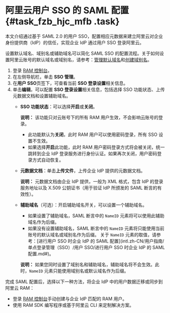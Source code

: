# 阿里云用户 SSO 的 SAML 配置 {#task_fzb_hjc_mfb .task}

本文介绍通过基于 SAML 2.0 的用户 SSO，配置相应元数据来建立阿里云对企业身份提供商（IdP）的信任，实现企业 IdP 通过用户 SSO 登录阿里云。

设置默认域名、域别名或辅助域名可以简化 SAML SSO 的配置流程。关于如何设置阿里云账号的默认域名或域别名，请参考：[管理默认域名](intl.zh-CN/用户指南/安全设置/高级设置/管理默认域名.md#)和[创建域别名](intl.zh-CN/用户指南/安全设置/高级设置/创建域别名.md#)。

1.  登录 [RAM 控制台](https://ram.console.aliyun.com/)。
2.  在左侧导航栏，单击 **SSO 管理**。
3.  在**用户 SSO**页签下，可查看当前 **SSO 登录设置**相关信息。
4.  单击**编辑**，可以配置 **SSO 登录设置**相关信息，包括选择 SSO 功能状态、上传元数据文档和设置辅助域名。 
    -   **SSO 功能状态**：可以选择**开启**或**关闭**。

        **说明：** 该功能只对云账号下的所有 RAM 用户生效，不会影响云账号的登录。

        -   此功能默认为**关闭**，此时 RAM 用户可以使用密码登录，所有 SSO 设置不生效。
        -   如果选择**开启**此功能，此时 RAM 用户密码登录方式将会被关闭，统一跳转到企业 IdP 登录服务进行身份认证。如果再次关闭，用户密码登录方式自动恢复。
    -   **元数据文档**：单击**上传文件**，上传企业 IdP 提供的元数据文档。

        **说明：** 元数据文档由企业 IdP 提供，一般为 XML 格式，包含 IdP 的登录服务地址以及 X.509 公钥证书（用于验证 IdP 所颁发的 SAML 断言的有效性）。

    -   **辅助域名**（可选）：开启辅助域名开关，可以设置一个辅助域名。

        -   如果设置了辅助域名，SAML 断言中的 `NameID` 元素将可以使用此辅助域名作为后缀。
        -   如果没有设置辅助域名，SAML 断言中的 `NameID` 元素将只能使用当前账号的默认域名或域别名作为后缀。
        关于 `NameID` 元素的取值，请参考：[进行用户 SSO 时企业 IdP 的 SAML 配置](intl.zh-CN/用户指南/单点登录管理（SSO）/用户 SSO/进行用户 SSO 时企业 IdP 的 SAML 配置.md#)。

        **说明：** 如果您同时设置了域别名和辅助域名，辅助域名将不会生效。此时，`NameID` 元素只能使用域别名或默认域名作为后缀。


完成 SAML 配置后，选择以下一种方法，将企业 IdP 中的用户数据迁移或同步到阿里云 RAM：

-   登录 [RAM 控制台](https://ram.console.aliyun.com/)手动创建与企业 IdP 匹配的 RAM 用户。
-   使用 RAM SDK 编写程序或基于阿里云 CLI 来定制解决方案。

